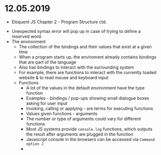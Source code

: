 # 12.05.2019
* Eloquent JS Chapter 2 - Program Structure ctd.
- Unexpected syntax error will pop up in case of trying to define a reserved word.
- The environment
    - The collection of the bindings and their values that exist at a given time
    - When a program starts up, the enviroment already contains bindings that are part of the language 
    - Also has bindings to interact with the surrounding system
    - For example, there are functions to interact with the currently loaded website & to read mouse and keyboard input
    - Functions
        - A lot of the values in the default environment have the type function
        - Examples - bindings / pop-ups showing small dialogue boxes asking for user input
        - Invoking, calling or applying - are terms for executing functions
        - Values given functions - arguments
        - The number or type of arguments could vary for different functions
        - Most JS systems provide `console.log` functions, which outputs the result after arguments are plugged in the function
         - Javascript console in the browsers can be accessed via `Command option J`
         - 